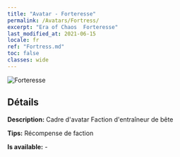 ```yaml
---
title: "Avatar - Forteresse"
permalink: /Avatars/Fortress/
excerpt: "Era of Chaos  Forteresse"
last_modified_at: 2021-06-15
locale: fr
ref: "Fortress.md"
toc: false
classes: wide
---
```

 ![Forteresse](/images/a/avatarFrame_46.png)

## Détails

 **Description:** Cadre d'avatar Faction d'entraîneur de bête 

 **Tips:** Récompense de faction 

 **Is available:**  - 

